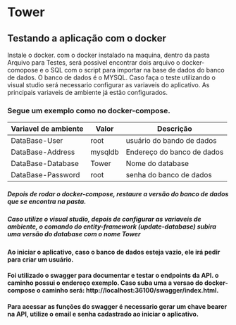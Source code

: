 # Tower
## Testando a aplicação com o docker ##
Instale o docker.
com o docker instalado na maquina, dentro da pasta Arquivo para Testes, será possivel encontrar dois arquivo o docker-comopose e o SQL com o script para importar na base de dados do banco de dados.
O banco de dados é o MYSQL.
Caso faça o teste utilizando o visual studio será necessario configurar as variaveis do aplicativo.
As principais variaveis de ambiente já estão configurados.
### Segue um exemplo como no docker-compose.
   | Variavel de ambiente | Valor | Descrição |
   |---|---|---|
   | DataBase-User | root | usuário do bando de dados |
   | DataBase-Address | mysqldb |Endereço do banco de dados |
   | DataBase-Database | Tower | Nome do database |
   | DataBase-Password | root |  senha do banco de dados |

   
##### Depois de rodar o docker-compose, restaure a versão do banco de dados que se encontra na pasta.
##### Caso utilize o visual studio, depois de configurar as variaveis de ambiente, o comando do entity-framework (update-database) subira uma versão do database com o nome Tower
#### Ao iniciar o aplicativo, caso o banco de dados esteja vazio, ele irá pedir para criar um usuário.
#### Foi utilizado o swagger para documentar e testar o endpoints da API. o caminho possui o endereço exemplo. Caso suba uma a versao do docker-compose o caminho será: http://localhost:36100/swagger/index.html.
#### Para acessar as funções do swagger é necessario gerar um chave bearer na API, utilize o email e senha cadastrado ao iniciar o aplicativo.
